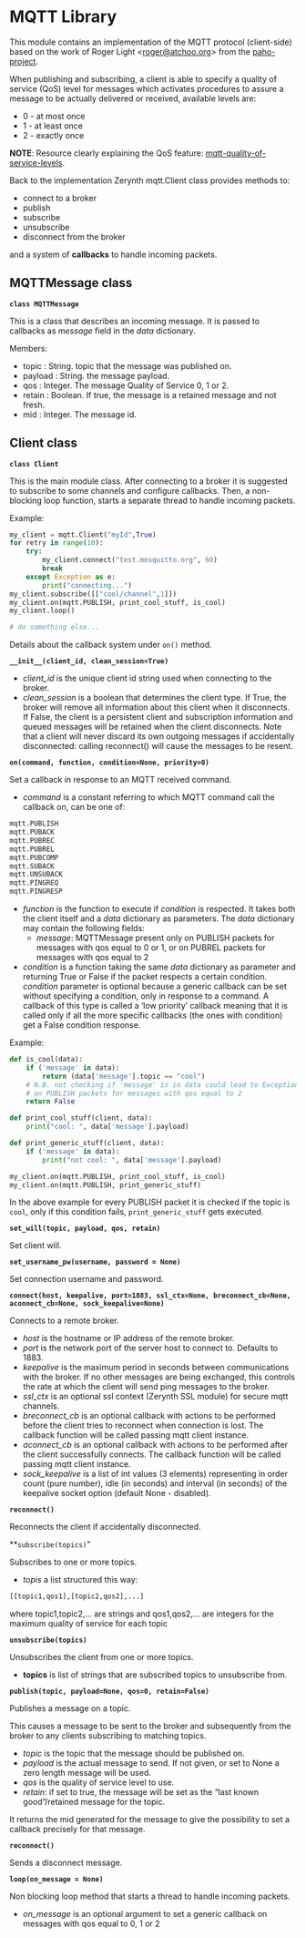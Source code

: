 # MQTT Library

This module contains an implementation of the MQTT protocol (client-side) based on the work of Roger Light <[roger@atchoo.org](mailto:roger@atchoo.org)> from the [paho-project](https://eclipse.org/paho/).

When publishing and subscribing, a client is able to specify a quality of service (QoS) level for messages which activates procedures to assure a message to be actually delivered or
received, available levels are:


* 0 - at most once
* 1 - at least once
* 2 - exactly once

**NOTE**: Resource clearly explaining the QoS feature: [mqtt-quality-of-service-levels](http://www.hivemq.com/blog/mqtt-essentials-part-6-mqtt-quality-of-service-levels).

Back to the implementation Zerynth mqtt.Client class provides methods to:


* connect to a broker
* publish
* subscribe
* unsubscribe
* disconnect from the broker

and a system of **callbacks** to handle incoming packets.

## MQTTMessage class


**`class MQTTMessage`**

This is a class that describes an incoming message. It is passed to callbacks as *message* field in the *data* dictionary.

Members:


* topic : String. topic that the message was published on.
* payload : String. the message payload.
* qos : Integer. The message Quality of Service 0, 1 or 2.
* retain : Boolean. If true, the message is a retained message and not fresh.
* mid : Integer. The message id.

## Client class


**`class Client`**

This is the main module class. After connecting to a broker it is suggested to subscribe to some channels and configure callbacks. Then, a non-blocking loop function, starts a separate thread to handle incoming packets.

Example:

```py
my_client = mqtt.Client("myId",True)
for retry in range(10):
    try:
        my_client.connect("test.mosquitto.org", 60)
        break
    except Exception as e:
        print("connecting...")
my_client.subscribe([["cool/channel",1]])
my_client.on(mqtt.PUBLISH, print_cool_stuff, is_cool)
my_client.loop()

# do something else...
```

Details about the callback system under `on()` method.


**`__init__(client_id, clean_session=True)`**

* *client_id* is the unique client id string used when connecting to the broker.
* *clean_session* is a boolean that determines the client type. If True, the broker will remove all information about this client when it disconnects. If False, the client is a persistent client and subscription information and queued messages will be retained when the client disconnects. Note that a client will never discard its own outgoing messages if accidentally disconnected: calling reconnect() will cause the messages to be resent.



**`on(command, function, condition=None, priority=0)`**

Set a callback in response to an MQTT received command.


* *command* is a constant referring to which MQTT command call the callback on, can be one of:

```py
mqtt.PUBLISH
mqtt.PUBACK
mqtt.PUBREC
mqtt.PUBREL
mqtt.PUBCOMP
mqtt.SUBACK
mqtt.UNSUBACK
mqtt.PINGREQ
mqtt.PINGRESP
```


* *function* is the function to execute if *condition* is respected. It takes both the client itself and a *data* dictionary as parameters. The *data* dictionary may contain the following fields:
    * *message*: MQTTMessage present only on PUBLISH packets for messages with qos equal to 0 or 1, or on PUBREL packets for messages with qos equal to 2
* *condition* is a function taking the same *data* dictionary as parameter and returning True or False if the packet respects a certain condition.
*condition* parameter is optional because a generic callback can be set without specifying a condition, only in response to a command. A callback of this type is called a ‘low priority’ callback meaning that it is called only if all the more specific callbacks (the ones with condition) get a False condition response.

Example:

```py
def is_cool(data):
    if ('message' in data):
        return (data['message'].topic == "cool")
    # N.B. not checking if 'message' is in data could lead to Exception
    # on PUBLISH packets for messages with qos equal to 2
    return False

def print_cool_stuff(client, data):
    print("cool: ", data['message'].payload)

def print_generic_stuff(client, data):
    if ('message' in data):
        print("not cool: ", data['message'].payload)

my_client.on(mqtt.PUBLISH, print_cool_stuff, is_cool)
my_client.on(mqtt.PUBLISH, print_generic_stuff)
```

In the above example for every PUBLISH packet it is checked if the topic
is ```cool```, only if this condition fails, ```print_generic_stuff``` gets executed.


**`set_will(topic, payload, qos, retain)`**

Set client will.


**`set_username_pw(username, password = None)`**

Set connection username and password.


**`connect(host, keepalive, port=1883, ssl_ctx=None, breconnect_cb=None, aconnect_cb=None, sock_keepalive=None)`**

Connects to a remote broker.


* *host* is the hostname or IP address of the remote broker.
* *port* is the network port of the server host to connect to. Defaults to 1883.
* *keepalive* is the maximum period in seconds between communications with the
broker. If no other messages are being exchanged, this controls the
rate at which the client will send ping messages to the broker.
* *ssl_ctx* is an optional ssl context (Zerynth SSL module) for secure mqtt channels.
* *breconnect_cb* is an optional callback with actions to be performed before the client tries to reconnect when connection is lost. The callback function will be called passing mqtt client instance.
* *aconnect_cb* is an optional callback with actions to be performed after the client successfully connects. The callback function will be called passing mqtt client instance.
* *sock_keepalive* is a list of int values (3 elements) representing in order count (pure number), idle (in seconds) and interval (in seconds) of the keepalive socket option (default None - disabled).


**`reconnect()`**

Reconnects the client if accidentally disconnected.


**`subscribe(topics)`"

Subscribes to one or more topics.


* *topis* a list structured this way:

```py
[[topic1,qos1],[topic2,qos2],...]
```

where topic1,topic2,… are strings and qos1,qos2,… are integers for the maximum quality of service for each topic


**`unsubscribe(topics)`**

Unsubscribes the client from one or more topics.


* **topics** is list of strings that are subscribed topics to unsubscribe from.


**`publish(topic, payload=None, qos=0, retain=False)`**

Publishes a message on a topic.

This causes a message to be sent to the broker and subsequently from the broker to any clients subscribing to matching topics.


* *topic* is the topic that the message should be published on.
* *payload* is the actual message to send. If not given, or set to None a
zero length message will be used.
* *qos* is the quality of service level to use.
* *retain*: if set to true, the message will be set as the “last known
good”/retained message for the topic.

It returns the mid generated for the message to give the possibility to set a callback precisely for that message.


**`reconnect()`**

Sends a disconnect message.


**`loop(on_message = None)`**

Non blocking loop method that starts a thread to handle incoming packets.


* *on_message* is an optional argument to set a generic callback on messages with qos equal to 0, 1 or 2
